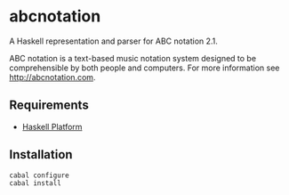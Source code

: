 
# abcnotation

A Haskell representation and parser for ABC notation 2.1.

ABC notation is a text-based music notation system designed to be comprehensible by
both people and computers. For more information see <http://abcnotation.com>.


## Requirements

* [Haskell Platform](http://www.haskell.org/platform)

## Installation

    cabal configure
    cabal install
